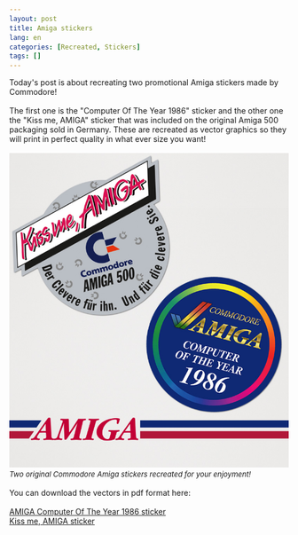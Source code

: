 ```yaml
---
layout: post
title: Amiga stickers
lang: en
categories: [Recreated, Stickers]
tags: []
---
```


Today's post is about recreating two promotional Amiga stickers made by Commodore!
<br><br>
The first one is the "Computer Of The Year 1986" sticker and the other one the "Kiss me, AMIGA" sticker that was included on the original Amiga 500 packaging sold in Germany. These are recreated as vector graphics so they will print in perfect quality in what ever size you want!<br><br>
<img src="\assets\img\post_previews\Amiga-Stickers-Preview.jpg">
<br>
<span style="font-size:small; font-style: italic">Two original Commodore Amiga stickers recreated for your enjoyment!</span>
<br><br>
You can download the vectors in pdf format here:<br><br>
 <a href="https://app.box.com/s/qrd1t1onqv4i5rsxvpgi6g6xj2mw0phl" target="_blank">AMIGA Computer Of The Year 1986 sticker</a>
 <br>
 <a href="https://app.box.com/s/sopqs8qh1zhvy4w1jmwthrix1z1ykjnh" target="_blank">Kiss me, AMIGA sticker</a>
